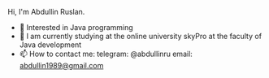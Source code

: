 Hi, I'm Abdullin Ruslan.
- 👀 Interested in Java programming
- 🌱 I am currently studying at the online university skyPro at the faculty of Java development
- 📫 How to contact me:
telegram: @abdullinru
email: abdullin1989@gmail.com

<!---
abdullinru/abdullinru is a ✨ special ✨ repository because its `README.md` (this file) appears on your GitHub profile.
You can click the Preview link to take a look at your changes.
--->
